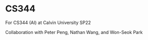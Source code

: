 # CS344
For CS344 (AI) at Calvin University SP22

Collaboration with Peter Peng, Nathan Wang, and Won-Seok Park
